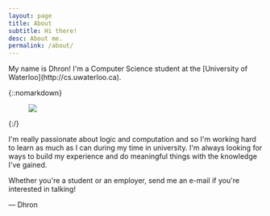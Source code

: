 ```yaml
---
layout: page
title: About
subtitle: Hi there!
desc: About me.
permalink: /about/
---
```


<div class="pretty-links">

<div class="lead lead-about">My name is Dhron! I'm a Computer Science student at the [University of Waterloo](http://cs.uwaterloo.ca).
</div>

{::nomarkdown} 
<figure class="site-profile">
    <img src="{{ site.baseurl }}/assets/img/profile.jpg">
</figure>
{:/}

I'm really passionate about logic and computation and so I'm working hard to learn as much as I can during my time in university. I'm always looking for ways to build my experience and do meaningful things with the knowledge I've gained.

Whether you're a student or an employer, send me an e-mail if you're interested in talking!

&mdash; Dhron

</div>

